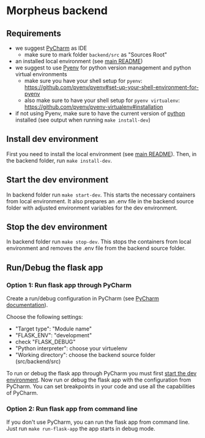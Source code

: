 # Morpheus backend

## Requirements

* we suggest [PyCharm](https://www.jetbrains.com/pycharm/) as IDE
  * make sure to mark folder `backend/src` as "Sources Root"
* an installed local environment (see [main README](../../Readme.md#install-local-environment))
* we suggest to use [Pyenv](https://github.com/pyenv/pyenv) for python version management and python virtual environments
  * make sure you have your shell setup for `pyenv`: https://github.com/pyenv/pyenv#set-up-your-shell-environment-for-pyenv
  * also make sure to have your shell setup for `pyenv virtualenv`: https://github.com/pyenv/pyenv-virtualenv#installation
* if not using Pyenv, make sure to have the current version of [python](https://www.python.org/) installed (see output when running `make install-dev`)

## Install dev environment

First you need to install the local environment (see [main README](../../Readme.md#install-local-environment)).
Then, in the backend folder, run `make install-dev`.

## Start the dev environment

In backend folder run `make start-dev`. This starts the necessary containers from local environment. It also prepares an
.env file in the backend source folder with adjusted environment variables for the dev environment.

## Stop the dev environment

In backend folder run `make stop-dev`. This stops the containers from local environment and removes the .env file from
the backend source folder.

## Run/Debug the flask app

### Option 1: Run flask app through PyCharm

Create a run/debug configuration in PyCharm (see [PyCharm documentation](https://www.jetbrains.com/help/pycharm/run-debug-configuration-flask-server.html)).

Choose the following settings:
* "Target type": "Module name"
* "FLASK_ENV": "development"
* check "FLASK_DEBUG"
* "Python interpreter": choose your virtuelenv
* "Working directory": choose the backend source folder (src/backend/src)

To run or debug the flask app through PyCharm you must first [start the dev environment](#start-the-dev-environment).
Now run or debug the flask app with the configuration from PyCharm. You can set breakpoints in your code and use all the
capabilities of PyCharm.

### Option 2: Run flask app from command line

If you don't use PyCharm, you can run the flask app from command line. Just run `make run-flask-app` the app starts in
debug mode.
